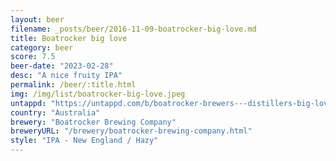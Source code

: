 ```yaml
---
layout: beer
filename: _posts/beer/2016-11-09-boatrocker-big-love.md
title: Boatrocker big love
category: beer
score: 7.5
beer-date: "2023-02-28"
desc: "A nice fruity IPA"
permalink: /beer/:title.html
img: /img/list/boatrocker-big-love.jpeg
untappd: "https://untappd.com/b/boatrocker-brewers---distillers-big-love-hazy-ipa/3697568"
country: "Australia"
brewery: "Boatrocker Brewing Company"
breweryURL: "/brewery/boatrocker-brewing-company.html"
style: "IPA - New England / Hazy"
---
```

